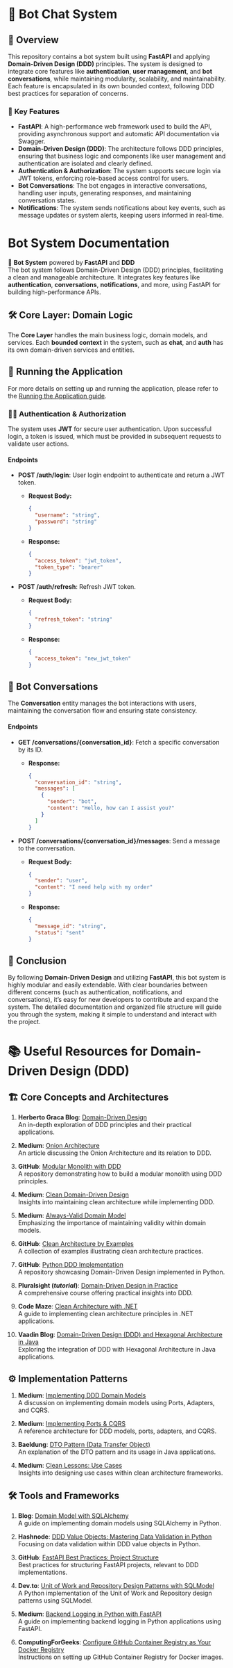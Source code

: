 # 🤖 **Bot Chat System**

## 🚀 **Overview**

This repository contains a bot system built using **FastAPI** and applying **Domain-Driven Design (DDD)** principles. The system is designed to integrate core features like **authentication**, **user management**, and **bot conversations**, while maintaining modularity, scalability, and maintainability. Each feature is encapsulated in its own bounded context, following DDD best practices for separation of concerns.

### 🌟 **Key Features**

- **FastAPI**: A high-performance web framework used to build the API, providing asynchronous support and automatic API documentation via Swagger.
- **Domain-Driven Design (DDD)**: The architecture follows DDD principles, ensuring that business logic and components like user management and authentication are isolated and clearly defined.
- **Authentication & Authorization**: The system supports secure login via JWT tokens, enforcing role-based access control for users.
- **Bot Conversations**: The bot engages in interactive conversations, handling user inputs, generating responses, and maintaining conversation states.
- **Notifications**: The system sends notifications about key events, such as message updates or system alerts, keeping users informed in real-time.

# Bot System Documentation

🚀 **Bot System** powered by **FastAPI** and **DDD**  
The bot system follows Domain-Driven Design (DDD) principles, facilitating a clean and manageable architecture. It integrates key features like **authentication**, **conversations**, **notifications**, and more, using FastAPI for building high-performance APIs.

## 🛠️ **Core Layer: Domain Logic**

The **Core Layer** handles the main business logic, domain models, and services. Each **bounded context** in the system, such as **chat**, and **auth** has its own domain-driven services and entities.

## 📄 **Running the Application**

For more details on setting up and running the application, please refer to the [Running the Application guide](./BUILDING.md).

### 🧑‍💻 **Authentication & Authorization**

The system uses **JWT** for secure user authentication. Upon successful login, a token is issued, which must be provided in subsequent requests to validate user actions.

#### **Endpoints**

- **POST /auth/login**: User login endpoint to authenticate and return a JWT token.

  - **Request Body:**

    ```json
    {
      "username": "string",
      "password": "string"
    }
    ```

  - **Response:**

    ```json
    {
      "access_token": "jwt_token",
      "token_type": "bearer"
    }
    ```

- **POST /auth/refresh**: Refresh JWT token.

  - **Request Body:**

    ```json
    {
      "refresh_token": "string"
    }
    ```

  - **Response:**

    ```json
    {
      "access_token": "new_jwt_token"
    }
    ```

## 💬 **Bot Conversations**

The **Conversation** entity manages the bot interactions with users, maintaining the conversation flow and ensuring state consistency.

#### **Endpoints**

- **GET /conversations/{conversation_id}**: Fetch a specific conversation by its ID.

  - **Response:**

    ```json
    {
      "conversation_id": "string",
      "messages": [
        {
          "sender": "bot",
          "content": "Hello, how can I assist you?"
        }
      ]
    }
    ```

- **POST /conversations/{conversation_id}/messages**: Send a message to the conversation.

  - **Request Body:**

    ```json
    {
      "sender": "user",
      "content": "I need help with my order"
    }
    ```

  - **Response:**

    ```json
    {
      "message_id": "string",
      "status": "sent"
    }
    ```

## 🔧 **Conclusion**  

By following **Domain-Driven Design** and utilizing **FastAPI**, this bot system is highly modular and easily extendable. With clear boundaries between different concerns (such as authentication, notifications, and conversations), it’s easy for new developers to contribute and expand the system. The detailed documentation and organized file structure will guide you through the system, making it simple to understand and interact with the project.

# 📚 Useful Resources for Domain-Driven Design (DDD)

## 🏗️ Core Concepts and Architectures

1. **Herberto Graca Blog**: [Domain-Driven Design](https://herbertograca.com/2017/09/07/domain-driven-design/)  
   An in-depth exploration of DDD principles and their practical applications.

2. **Medium**: [Onion Architecture](https://medium.com/expedia-group-tech/onion-architecture-deed8a554423)  
   An article discussing the Onion Architecture and its relation to DDD.

3. **GitHub**: [Modular Monolith with DDD](https://github.com/kgrzybek/modular-monolith-with-ddd)  
   A repository demonstrating how to build a modular monolith using DDD principles.

4. **Medium**: [Clean Domain-Driven Design](https://medium.com/unil-ci-software-engineering/clean-domain-driven-design-2236f5430a05)  
   Insights into maintaining clean architecture while implementing DDD.

5. **Medium**: [Always-Valid Domain Model](https://vkhorikov.medium.com/always-valid-domain-model-706e5f3d24b0)  
   Emphasizing the importance of maintaining validity within domain models.

6. **GitHub**: [Clean Architecture by Examples](https://github.com/amantinband/clean-architecture)  
   A collection of examples illustrating clean architecture practices.

7. **GitHub**: [Python DDD Implementation](https://github.com/qu3vipon/python-ddd)  
   A repository showcasing Domain-Driven Design implemented in Python.

8. **Pluralsight (*tutorial*)**: [Domain-Driven Design in Practice](https://www.pluralsight.com/courses/domain-driven-design-in-practice)  
   A comprehensive course offering practical insights into DDD.

9. **Code Maze**: [Clean Architecture with .NET](https://code-maze.com/dotnet-clean-architecture/)  
   A guide to implementing clean architecture principles in .NET applications.

10. **Vaadin Blog**: [Domain-Driven Design (DDD) and Hexagonal Architecture in Java](https://vaadin.com/blog/ddd-part-3-domain-driven-design-and-the-hexagonal-architecture)  
    Exploring the integration of DDD with Hexagonal Architecture in Java applications.

## ⚙️ Implementation Patterns

1. **Medium**: [Implementing DDD Domain Models](https://medium.com/vx-company/implementing-dddomain-models-ports-adapters-and-cqrs-with-c-2b81403f09f7)  
   A discussion on implementing domain models using Ports, Adapters, and CQRS.

2. **Medium**: [Implementing Ports & CQRS](https://abstarreveld.medium.com/dddomain-models-ports-adapters-and-cqrs-reference-architecture-c-504817df65ec)  
   A reference architecture for DDD models, ports, adapters, and CQRS.

3. **Baeldung**: [DTO Pattern (Data Transfer Object)](https://www.baeldung.com/java-dto-pattern)  
   An explanation of the DTO pattern and its usage in Java applications.

4. **Medium**: [Clean Lessons: Use Cases](https://medium.com/unil-ci-software-engineering/clean-ddd-lessons-use-cases-e9d11f64a0e9)  
   Insights into designing use cases within clean architecture frameworks.

## 🛠️ Tools and Frameworks

1. **Blog**: [Domain Model with SQLAlchemy](https://blog.szymonmiks.pl/p/domain-model-with-sqlalchemy/)  
   A guide on implementing domain models using SQLAlchemy in Python.

2. **Hashnode**: [DDD Value Objects: Mastering Data Validation in Python](https://scresh.hashnode.dev/ddd-value-objects-mastering-data-validation-in-python)  
   Focusing on data validation within DDD value objects in Python.

3. **GitHub**: [FastAPI Best Practices: Project Structure](https://github.com/zhanymkanov/fastapi-best-practices#1-project-structure-consistent--predictable)  
   Best practices for structuring FastAPI projects, relevant to DDD implementations.

4. **Dev.to**: [Unit of Work and Repository Design Patterns with SQLModel](https://dev.to/manukanne/a-python-implementation-of-the-unit-of-work-and-repository-design-pattern-using-sqlmodel-3mb5)  
   A Python implementation of the Unit of Work and Repository design patterns using SQLModel.

5. **Medium**: [Backend Logging in Python with FastAPI](https://medium.com/@v0220225/backend-logging-in-python-and-applied-to-fastapi-7b47118d1d92)  
   A guide on implementing backend logging in Python applications using FastAPI.

6. **ComputingForGeeks**: [Configure GitHub Container Registry as Your Docker Registry](https://computingforgeeks.com/configure-github-container-registry-as-your-docker-registry/)  
   Instructions on setting up GitHub Container Registry for Docker images.
